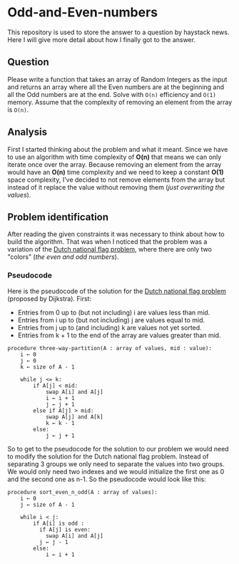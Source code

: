 # Odd-and-Even-numbers

This repository is used to store the answer to a question by haystack news. Here I will give more detail about how I finally got to the answer.

## Question

Please write a function that takes an array of Random Integers as the input and returns an array where all the Even numbers are at the beginning and all the Odd numbers are at the end. Solve with `O(n)` efficiency and `O(1)` memory.
Assume that the complexity of removing an element from the array is `O(n)`.

## Analysis

First I started thinking about the problem and what it meant. Since we have to use an algorithm with time complexity of **O(n)** that means we can only iterate once over the array. Because removing an element from the array would have an **O(n)** time complexity and we need to keep a constant **O(1)** space complexity, I've decided to not remove elements from the array but instead of it replace the value without removing them (_just overwriting the values_).

## Problem identification

After reading the given constraints it was necessary to think about how to build the algorithm. That was when I noticed that the problem was a variation of the [Dutch national flag problem](https://en.wikipedia.org/wiki/Dutch_national_flag_problem), where there are only two "colors" (_the even and odd numbers_).

### Pseudocode

Here is the pseudocode of the solution for the [Dutch national flag problem](https://en.wikipedia.org/wiki/Dutch_national_flag_problem) (proposed by Dijkstra).
First:

- Entries from 0 up to (but not including) i are values less than mid.
- Entries from i up to (but not including) j are values equal to mid.
- Entries from j up to (and including) k are values not yet sorted.
- Entries from k + 1 to the end of the array are values greater than mid.

```
procedure three-way-partition(A : array of values, mid : value):
    i ← 0
    j ← 0
    k ← size of A - 1

    while j <= k:
        if A[j] < mid:
            swap A[i] and A[j]
            i ← i + 1
            j ← j + 1
        else if A[j] > mid:
            swap A[j] and A[k]
            k ← k - 1
        else:
            j ← j + 1
```

So to get to the pseudocode for the solution to our problem we would need to modify the solution for the Dutch national flag problem. Instead of separating 3 groups we only need to separate the values into two groups.
We would only need two indexes and we would initialize the first one as 0 and the second one as n-1.
So the pseudocode would look like this:

```
procedure sort_even_n_odd(A : array of values):
    i ← 0
    j ← size of A - 1

    while i < j:
        if A[i] is odd :
          if A[j] is even:
            swap A[i] and A[j]
          j ← j - 1
        else:
            i ← i + 1
```
